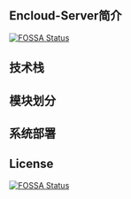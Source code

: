 ## Encloud-Server简介
[![FOSSA Status](https://app.fossa.com/api/projects/git%2Bgithub.com%2Frubitcat%2Fencloud-server.svg?type=shield)](https://app.fossa.com/projects/git%2Bgithub.com%2Frubitcat%2Fencloud-server?ref=badge_shield)



## 技术栈

## 模块划分

## 系统部署


## License
[![FOSSA Status](https://app.fossa.com/api/projects/git%2Bgithub.com%2Frubitcat%2Fencloud-server.svg?type=large)](https://app.fossa.com/projects/git%2Bgithub.com%2Frubitcat%2Fencloud-server?ref=badge_large)